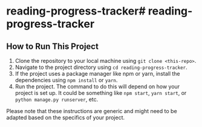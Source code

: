 # reading-progress-tracker# reading-progress-tracker

## How to Run This Project

1. Clone the repository to your local machine using `git clone <this-repo>`.
2. Navigate to the project directory using `cd reading-progress-tracker`.
3. If the project uses a package manager like npm or yarn, install the dependencies using `npm install` or `yarn`.
4. Run the project. The command to do this will depend on how your project is set up. It could be something like `npm start`, `yarn start`, or `python manage.py runserver`, etc.

Please note that these instructions are generic and might need to be adapted based on the specifics of your project.
